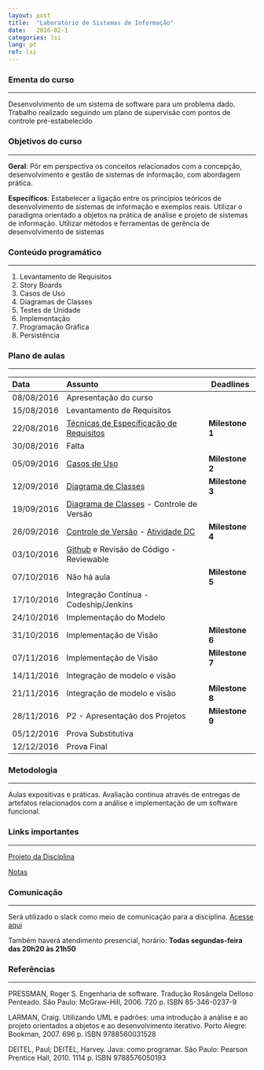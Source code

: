 ```yaml
---
layout: post
title:  "Laboratório de Sistemas de Informação"
date:   2016-02-1
categories: lsi
lang: pt
ref: lsi
---
```


### Ementa do curso
___
Desenvolvimento de um sistema de software para um problema dado. Trabalho realizado seguindo um plano de supervisão com pontos de controle pré-estabelecido

### Objetivos do curso
___
**Geral**: Pôr em perspectiva os conceitos relacionados com a concepção, desenvolvimento e gestão de sistemas de informação, com abordagem prática.

**Específicos**: Estabelecer a ligação entre os princípios teóricos de desenvolvimento de sistemas de informação e exemplos reais. Utilizar o paradigma orientado a objetos na prática de análise e projeto de sistemas de informação. Utilizar métodos e ferramentas de gerência de desenvolvimento de sistemas

### Conteúdo programático
___
1. Levantamento de Requisitos
2. Story Boards
3. Casos de Uso
4. Diagramas de Classes
5. Testes de Unidade
6. Implementação
7. Programação Gráfica
8. Persistência

### Plano de aulas
___

| Data	| Assunto | Deadlines |
| :------- | :------ | ------- |
| 08/08/2016 |  Apresentação do curso
| 15/08/2016 |	Levantamento de Requisitos
| 22/08/2016 |	[Técnicas de Especificação de Requisitos](https://docs.google.com/presentation/d/1MNFCTfC5qoUlF8AGIE2051B1hUwMcQRgvp00weGM0R8/preview?slide=id.p)	| **Milestone 1**
| 30/08/2016 |	Falta
| 05/09/2016 |	[Casos de Uso](https://docs.google.com/presentation/d/1CiFdK3Ia30kOjH4jN9iojJUekWgwoyR-f7EibDVhGU0/preview?slide=id.p) | **Milestone 2**
| 12/09/2016 |	[Diagrama de Classes](https://docs.google.com/presentation/d/1J96VQAwkZYYmEGQvKvmI0d6xnuJ5fCmTt3P5DI7TtM8/preview)	| **Milestone 3**
| 19/09/2016 |	[Diagrama de Classes](https://docs.google.com/presentation/d/1oEXCfm1YQIKbd9ZY8g5azDRT2pbmMW0yOTyQFANxIrc/preview) - Controle de Versão
| 26/09/2016 |	[Controle de Versão](https://docs.google.com/presentation/d/1Y4T6KRLpy1Ahek_7RTA_ZQnyUJvy3gITZ8RWVSL2Eec/preview) - [Atividade DC](https://github.com/danielfireman/courses/blob/master/map/src/com/danielfireman/courses/map/grasp/Gmail.java)|	**Milestone 4**
| 03/10/2016 |	[Github](https://docs.google.com/presentation/d/1eEl2siGnrjdsGoMS8e1x57dtZMTEJCNLXjtSgDTRTus/preview) e Revisão de Código - Reviewable  | 
| 07/10/2016 |	Não há aula | **Milestone 5**
| 17/10/2016 |	Integração Contínua - Codeship/Jenkins |	
| 24/10/2016 |	Implementação do Modelo 
| 31/10/2016 |	Implementação de Visão	| **Milestone 6**
| 07/11/2016 |	Implementação de Visão | **Milestone 7**
| 14/11/2016 |	Integração de modelo e visão
| 21/11/2016 |	Integração de modelo e visão |	**Milestone 8**
| 28/11/2016 | 	P2 - Apresentação dos Projetos |	**Milestone 9**
| 05/12/2016 |	Prova Substitutiva
| 12/12/2016 |  Prova Final

### Metodologia
___
Aulas expositivas e práticas. Avaliação continua através de entregas de artefatos relacionados com a análise e implementação de um software funcional.


### Links importantes
___
[Projeto da Disciplina](https://docs.google.com/document/d/1Nur391Fw319kTtP2CypR4YhJaPMus1ID0M_RbdE0QQ8/edit)

[Notas](https://docs.google.com/spreadsheets/d/1yai2O9WzEtIDAuIJHiZP2qG-zjpw8bQnZaBnTyU0upI/preview)

### Comunicação
___
Será utilizado o slack como meio de comunicação para a disciplina. [Acesse aqui](https://lsi-facisa.slack.com/)

Também haverá atendimento presencial, horário: **Todas segundas-feira das 20h20 às 21h50**

### Referências
___
PRESSMAN, Roger S. Engenharia de software. Tradução Rosângela Delloso Penteado. São Paulo: McGraw-Hill, 2006. 720 p. ISBN 85-346-0237-9

LARMAN, Craig. Utilizando UML e padrões: uma introdução à análise e ao projeto orientados a objetos e ao desenvolvimento iterativo. Porto Alegre: Bookman, 2007. 696 p. ISBN 9788560031528

DEITEL, Paul; DEITEL, Harvey. Java: como programar. São Paulo: Pearson Prentice Hall, 2010. 1114 p. ISBN 9788576050193
